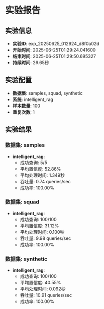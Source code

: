 # 实验报告

## 实验信息
- **实验ID**: exp_20250625_012924_d8f0a02d
- **开始时间**: 2025-06-25T01:29:24.041600
- **结束时间**: 2025-06-25T01:29:50.695327
- **持续时间**: 26.65秒

## 实验配置
- **数据集**: samples, squad, synthetic
- **系统**: intelligent_rag
- **样本数量**: 100
- **重复次数**: 1

## 实验结果

### 数据集: samples

- **intelligent_rag**:
  - 成功查询: 5/5
  - 平均置信度: 52.86%
  - 平均处理时间: 1.349秒
  - 吞吐量: 0.74 queries/sec
  - 成功率: 100.00%

### 数据集: squad

- **intelligent_rag**:
  - 成功查询: 100/100
  - 平均置信度: 31.12%
  - 平均处理时间: 0.100秒
  - 吞吐量: 9.98 queries/sec
  - 成功率: 100.00%

### 数据集: synthetic

- **intelligent_rag**:
  - 成功查询: 100/100
  - 平均置信度: 40.55%
  - 平均处理时间: 0.092秒
  - 吞吐量: 10.91 queries/sec
  - 成功率: 100.00%

